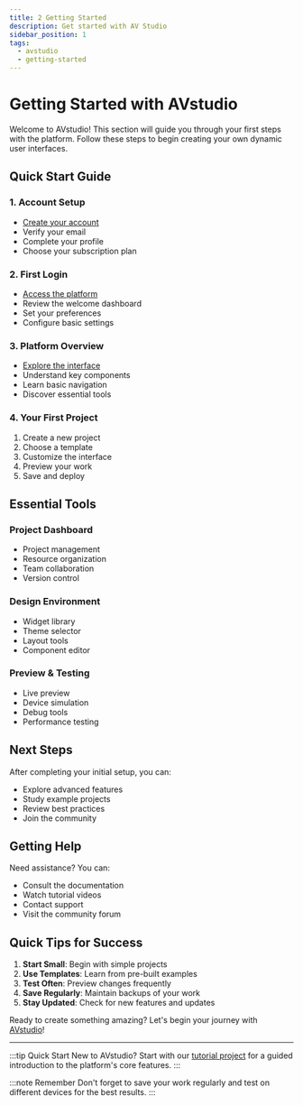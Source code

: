 ```yaml
---
title: 2 Getting Started
description: Get started with AV Studio
sidebar_position: 1
tags:
  - avstudio
  - getting-started
---
```


# Getting Started with AVstudio

Welcome to AVstudio! This section will guide you through your first steps with the platform. Follow these steps to begin creating your own dynamic user interfaces.

## Quick Start Guide

### 1. Account Setup
- [Create your account](../2-getting-started/2-2-user-registration-and-account-setup/2-2-user-registration-and-account-setup.md)
- Verify your email
- Complete your profile
- Choose your subscription plan

### 2. First Login
- [Access the platform](../2-getting-started/2-3-accessing-the-application/2-3-accessing-the-application.md)
- Review the welcome dashboard
- Set your preferences
- Configure basic settings

### 3. Platform Overview
- [Explore the interface](../3-user-interface/3-user-interface.md)
- Understand key components
- Learn basic navigation
- Discover essential tools

### 4. Your First Project
1. Create a new project
2. Choose a template
3. Customize the interface
4. Preview your work
5. Save and deploy

## Essential Tools

### Project Dashboard
- Project management
- Resource organization
- Team collaboration
- Version control

### Design Environment
- Widget library
- Theme selector
- Layout tools
- Component editor

### Preview & Testing
- Live preview
- Device simulation
- Debug tools
- Performance testing

## Next Steps

After completing your initial setup, you can:
- Explore advanced features
- Study example projects
- Review best practices
- Join the community

## Getting Help

Need assistance? You can:
- Consult the documentation
- Watch tutorial videos
- Contact support
- Visit the community forum

## Quick Tips for Success

1. **Start Small**: Begin with simple projects
2. **Use Templates**: Learn from pre-built examples
3. **Test Often**: Preview changes frequently
4. **Save Regularly**: Maintain backups of your work
5. **Stay Updated**: Check for new features and updates

Ready to create something amazing? Let's begin your journey with [AVstudio](https://avstudio.app)!

---

:::tip Quick Start
New to AVstudio? Start with our [tutorial project](#) for a guided introduction to the platform's core features.
:::

:::note Remember
Don't forget to save your work regularly and test on different devices for the best results.
:::